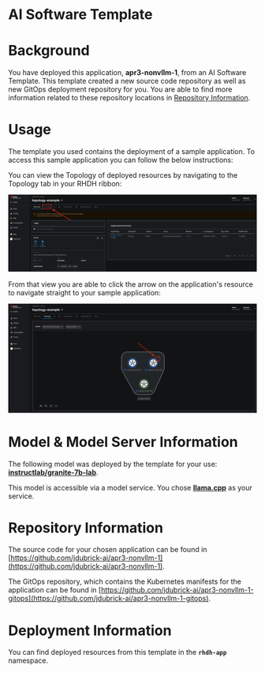 # AI Software Template

# Background

You have deployed this application, **apr3-nonvllm-1**, from an AI Software Template. This template created a new source code repository as well as new GitOps deployment repository for you. You are able to find more information related to these repository locations in [Repository Information](#repository-information).

# Usage
The template you used contains the deployment of a sample application. To access this sample application you can follow the below instructions:

You can view the Topology of deployed resources by navigating to the Topology tab in your RHDH ribbon:

![Topology Ribbon](./images/topology-ribbon.png)

From that view you are able to click the arrow on the application's resource to navigate straight to your sample application:

![Topology View Application Link](./images/topology-app-link.png)

# Model & Model Server Information
The following model was deployed by the template for your use: **[instructlab/granite-7b-lab](https://huggingface.co/instructlab/granite-7b-lab)**.

This model is accessible via a model service. You chose **[llama.cpp]( https://github.com/containers/ai-lab-recipes/tree/main/model_servers/llamacpp_python)** as your service.


# Repository Information
The source code for your chosen application can be found in [https://github.com/jdubrick-ai/apr3-nonvllm-1](https://github.com/jdubrick-ai/apr3-nonvllm-1).

The GitOps repository, which contains the Kubernetes manifests for the application can be found in 
[https://github.com/jdubrick-ai/apr3-nonvllm-1-gitops](https://github.com/jdubrick-ai/apr3-nonvllm-1-gitops). 

# Deployment Information

You can find deployed resources from this template in the **`rhdh-app`** namespace.
